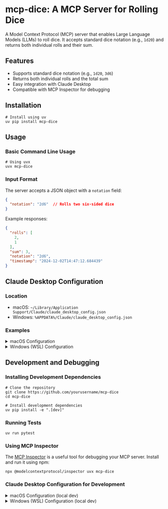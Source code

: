# mcp-dice: A MCP Server for Rolling Dice

A Model Context Protocol (MCP) server that enables Large Language Models (LLMs) to roll dice. It accepts standard dice notation (e.g., `1d20`) and returns both individual rolls and their sum.

## Features

- Supports standard dice notation (e.g., `1d20`, `3d6`)
- Returns both individual rolls and the total sum
- Easy integration with Claude Desktop
- Compatible with MCP Inspector for debugging

## Installation

```shell
# Install using uv
uv pip install mcp-dice
```

## Usage

### Basic Command Line Usage

```shell
# Using uvx
uvx mcp-dice
```

### Input Format

The server accepts a JSON object with a `notation` field:
```json
{
  "notation": "2d6"  // Rolls two six-sided dice
}
```

Example responses:
```json
{
  "rolls": [
    2,
    1
  ],
  "sum": 3,
  "notation": "2d6",
  "timestamp": "2024-12-02T14:47:12.684439"
}
```

## Claude Desktop Configuration

### Location
- macOS: `~/Library/Application Support/Claude/claude_desktop_config.json`
- Windows: `%APPDATA%/Claude/claude_desktop_config.json`

### Examples

<details>
<summary>macOS Configuration</summary>

```json
{
  "mcpServers": {
    "dice_service": {
      "command": "uvx",
      "args": ["mcp-dice"]
    }
  }
}
```
</details>

<details>
<summary>Windows (WSL) Configuration</summary>

```json
{
  "mcpServers": {
    "dice": {
      "command": "wsl",
      "args": [
        "-e",
        "zsh",
        "-lc",
        "uvx mcp-dice"
      ]
    }
  }
}
```

Note: Replace `zsh` with your login shell.
</details>

## Development and Debugging

### Installing Development Dependencies

```shell
# Clone the repository
git clone https://github.com/yourusername/mcp-dice
cd mcp-dice

# Install development dependencies
uv pip install -e ".[dev]"
```

### Running Tests

```shell
uv run pytest
```

### Using MCP Inspector

The [MCP Inspector](https://github.com/modelcontextprotocol/inspector) is a useful tool for debugging your MCP server. Install and run it using npm:

```shell
npx @modelcontextprotocol/inspector uvx mcp-dice
```

### Claude Desktop Configuration for Development

<details>
<summary>macOS Configuration (local dev)</summary>
```json
{
  "mcpServers": {
    "dice_service": {
      "command": "uv",
      "args": [
        "run",
        "--directory",
        "path/to/mcp-dice-repo mcp-dice"
      ]
    }
  }
}
```
</details>

<details>
<summary>Windows (WSL) Configuration (local dev)</summary>

```json
{
  "mcpServers": {
    "dice": {
      "command": "wsl",
      "args": [
        "-e",
        "zsh",
        "-lc",
        "uv run --directory path/to/mcp-dice-repo mcp-dice"
      ]
    }
  }
}
```

Note: Replace `zsh` with your login shell.
</details>

